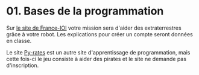# 01. Bases de la programmation

Sur [le site de France-IOI](http://www.france-ioi.org/) votre mission sera d'aider des extraterrestres grâce à votre robot. Les explications pour créer un compte seront données en classe.

Le site [Py-rates](https://py-rates.org/) est un autre site d'apprentissage de programmation, mais cette fois-ci le jeu consiste à aider des pirates et le site ne demande pas d'inscription.
